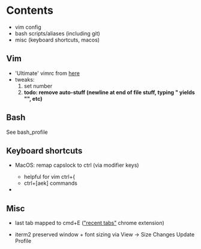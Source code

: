 # Contents
- vim config
- bash scripts/aliases (including git)
- misc (keyboard shortcuts, macos)


## Vim
- 'Ultimate' vimrc from [here](https://github.com/amix/vimrc)
- tweaks: 
    1. set number
    2. **todo: remove auto-stuff (newline at end of file stuff, typing " yields "", etc)**



## Bash
See bash_profile



## Keyboard shortcuts
- MacOS: remap capslock to ctrl (via modifier keys)
    - helpful for vim ctrl+{ 
    - ctrl+[aek] commands
  
- 


## Misc
- last tab mapped to cmd+E (["recent tabs"](https://chrome.google.com/webstore/detail/recent-tabs/ocllfmhjhfmogablefmibmjcodggknml?hl=en) chrome extension)

- iterm2 preserved window + font sizing via View -> Size Changes Update Profile
